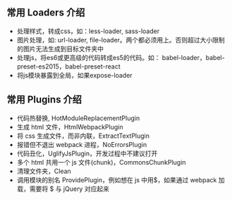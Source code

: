 ## 常用 Loaders 介绍

- 处理样式，转成css，如：less-loader, sass-loader
- 图片处理，如: url-loader, file-loader。两个都必须用上。否则超过大小限制的图片无法生成到目标文件夹中
- 处理js，将es6或更高级的代码转成es5的代码。如： babel-loader，babel-preset-es2015，babel-preset-react
- 将js模块暴露到全局，如果expose-loader
 
## 常用 Plugins 介绍

- 代码热替换, HotModuleReplacementPlugin
- 生成 html 文件，HtmlWebpackPlugin
- 将 css 生成文件，而非内联，ExtractTextPlugin
- 报错但不退出 webpack 进程，NoErrorsPlugin
- 代码丑化，UglifyJsPlugin，开发过程中不建议打开
- 多个 html 共用一个 js 文件(chunk)，CommonsChunkPlugin
- 清理文件夹，Clean
- 调用模块的别名 ProvidePlugin，例如想在 js 中用$，如果通过 webpack 加载，需要将 $ 与 jQuery 对应起来

